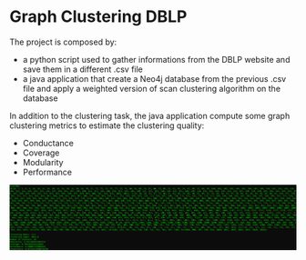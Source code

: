 # Graph Clustering DBLP #

The project is composed by:
- a python script used to gather informations from the DBLP website and save them in a different .csv file
- a java application that create a Neo4j database from the previous .csv file and apply a weighted version of scan clustering algorithm on the database

In addition to the clustering task, the java application compute some graph clustering metrics to estimate the clustering quality:
- Conductance
- Coverage
- Modularity
- Performance

<p align="center">
  <img src="https://github.com/marcoBongio/GraphClustering-dblp/blob/master/ScanResult.png">
</p>


